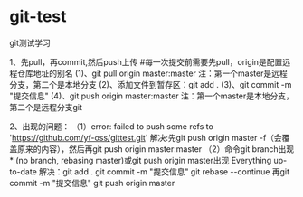 # git-test
git测试学习

1、先pull，再commit,然后push上传
#每一次提交前需要先pull，origin是配置远程仓库地址的别名
(1)、git pull origin master:master 注：第一个master是远程分支，第二个是本地分支
(2)、添加文件到暂存区：git add .
(3)、git commit -m "提交信息"
(4)、git push origin master:master 注：第一个master是本地分支，第二个是远程分支git

2、出现的问题：
（1）error: failed to push some refs to 'https://github.com/yf-oss/gittest.git'
解决:先git push origin master -f（会覆盖原来的内容），然后再git push origin master:master
（2）命令git branch出现* (no branch, rebasing master)或git push origin master出现 
Everything up-to-date
解决：git add .
     git commit -m "提交信息"
     git rebase --continue
     再git commit -m "提交信息"
     git push origin master



